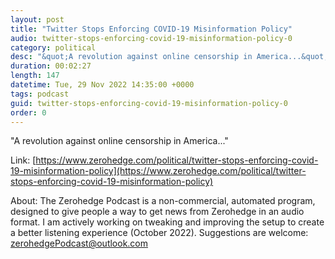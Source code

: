 ```yaml
---
layout: post
title: "Twitter Stops Enforcing COVID-19 Misinformation Policy"
audio: twitter-stops-enforcing-covid-19-misinformation-policy-0
category: political
desc: "&quot;A revolution against online censorship in America...&quot;"
duration: 00:02:27
length: 147
datetime: Tue, 29 Nov 2022 14:35:00 +0000
tags: podcast
guid: twitter-stops-enforcing-covid-19-misinformation-policy-0
order: 0
---
```

&quot;A revolution against online censorship in America...&quot;

Link: [https://www.zerohedge.com/political/twitter-stops-enforcing-covid-19-misinformation-policy](https://www.zerohedge.com/political/twitter-stops-enforcing-covid-19-misinformation-policy)

About: The Zerohedge Podcast is a non-commercial, automated program, designed to give people a way to get news from Zerohedge in an audio format.  I am actively working on tweaking and improving the setup to create a better listening experience (October 2022).  Suggestions are welcome: [zerohedgePodcast@outlook.com](mailto:zerohedgePodcast@outlook.com)